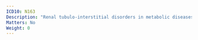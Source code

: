 ```yaml
---
ICD10: N163
Description: "Renal tubulo-interstitial disorders in metabolic diseases"
Matters: No
Weight: 0
---
```

